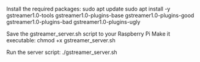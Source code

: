 Install the required packages:
sudo apt update
sudo apt install -y gstreamer1.0-tools gstreamer1.0-plugins-base gstreamer1.0-plugins-good \
                   gstreamer1.0-plugins-bad gstreamer1.0-plugins-ugly

Save the gstreamer_server.sh script to your Raspberry Pi
Make it executable:
chmod +x gstreamer_server.sh

Run the server script:
./gstreamer_server.sh
